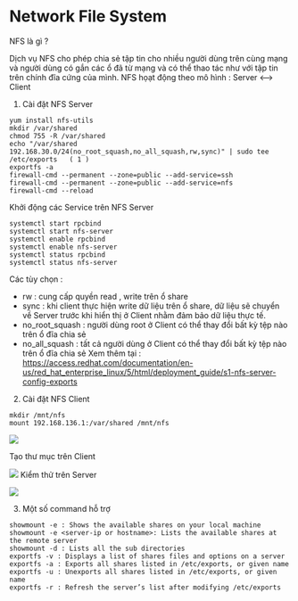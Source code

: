 
# Network File System

NFS là gì  ?

Dịch vụ NFS cho phép chia sẻ tập tin cho nhiều người dùng trên cùng mạng và người dùng có gắn các ổ đã từ mạng và có thể thao tác như với tập tin trên chính đĩa cứng của mình.
NFS họạt động theo mô hình : Server <--> Client

1. Cài đặt NFS Server

```
yum install nfs-utils
mkdir /var/shared
chmod 755 -R /var/shared
echo "/var/shared 192.168.30.0/24(no_root_squash,no_all_squash,rw,sync)" | sudo tee /etc/exports   ( 1 ) 
exportfs -a
firewall-cmd --permanent --zone=public --add-service=ssh
firewall-cmd --permanent --zone=public --add-service=nfs
firewall-cmd --reload
```
Khởi động các Service trên NFS Server
```
systemctl start rpcbind
systemctl start nfs-server
systemctl enable rpcbind
systemctl enable nfs-server
systemctl status rpcbind
systemctl status nfs-server
```
Các tùy chọn :
 * rw : cung cấp quyền read , write trên ổ share
 * sync :  khi client thực hiện write dữ liệu trên ổ share, dữ liệu sẽ chuyển về Server trước khi hiển thị ở Client nhằm đảm bảo dữ liệu thực tế. 
 * no_root_squash :  người dùng root ở Client có thể thay đổi bất kỳ tệp nào trên ổ đĩa chia sẻ
 * no_all_squash :  tất cả người dùng  ở Client có thể thay đổi bất kỳ tệp nào trên ổ đĩa chia sẻ
Xem thêm tại : https://access.redhat.com/documentation/en-us/red_hat_enterprise_linux/5/html/deployment_guide/s1-nfs-server-config-exports


2. Cài đặt NFS Client


```
mkdir /mnt/nfs
mount 192.168.136.1:/var/shared /mnt/nfs
```
![](https://image.ibb.co/ckiBRp/nfs.png)

Tạo thư mục trên Client

![](https://image.ibb.co/n9Ho6p/nfs_2.png)
Kiểm thử trên Server

![](https://image.ibb.co/j8Qxz9/nfs3.png)

3. Một số command hỗ trợ
```
showmount -e : Shows the available shares on your local machine
showmount -e <server-ip or hostname>: Lists the available shares at the remote server
showmount -d : Lists all the sub directories
exportfs -v : Displays a list of shares files and options on a server
exportfs -a : Exports all shares listed in /etc/exports, or given name
exportfs -u : Unexports all shares listed in /etc/exports, or given name
exportfs -r : Refresh the server’s list after modifying /etc/exports
```
